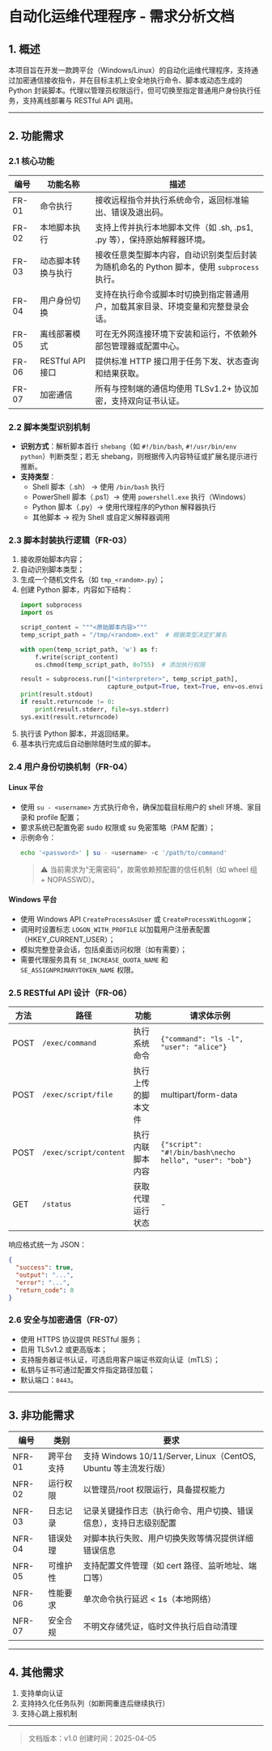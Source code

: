 # 自动化运维代理程序 - 需求分析文档

## 1. 概述

本项目旨在开发一款跨平台（Windows/Linux）的自动化运维代理程序，支持通过加密通信接收指令，并在目标主机上安全地执行命令、脚本或动态生成的 Python 封装脚本。代理以管理员权限运行，但可切换至指定普通用户身份执行任务，支持离线部署与 RESTful API 调用。

---

## 2. 功能需求

### 2.1 核心功能

| 编号 | 功能名称 | 描述 |
|------|--------|------|
| FR-01 | 命令执行 | 接收远程指令并执行系统命令，返回标准输出、错误及退出码。 |
| FR-02 | 本地脚本执行 | 支持上传并执行本地脚本文件（如 .sh, .ps1, .py 等），保持原始解释器环境。 |
| FR-03 | 动态脚本转换与执行 | 接收任意类型脚本内容，自动识别类型后封装为随机命名的 Python 脚本，使用 `subprocess` 执行。 |
| FR-04 | 用户身份切换 | 支持在执行命令或脚本时切换到指定普通用户，加载其家目录、环境变量和完整登录会话。 |
| FR-05 | 离线部署模式 | 可在无外网连接环境下安装和运行，不依赖外部包管理器或配置中心。 |
| FR-06 | RESTful API 接口 | 提供标准 HTTP 接口用于任务下发、状态查询和结果获取。 |
| FR-07 | 加密通信 | 所有与控制端的通信均使用 TLSv1.2+ 协议加密，支持双向证书认证。 |

### 2.2 脚本类型识别机制

- **识别方式**：解析脚本首行 `shebang`（如 `#!/bin/bash`, `#!/usr/bin/env python`）判断类型；若无 shebang，则根据传入内容特征或扩展名提示进行推断。
- **支持类型**：
  - Shell 脚本（.sh） → 使用 `/bin/bash` 执行
  - PowerShell 脚本（.ps1）→ 使用 `powershell.exe` 执行（Windows）
  - Python 脚本（.py）→ 使用代理程序的Python 解释器执行
  - 其他脚本 → 视为 Shell 或自定义解释器调用

### 2.3 脚本封装执行逻辑（FR-03）

1. 接收原始脚本内容；
2. 自动识别脚本类型；
3. 生成一个随机文件名（如 `tmp_<random>.py`）；
4. 创建 Python 脚本，内容如下结构：
   ```python
   import subprocess
   import os
   
   script_content = """<原始脚本内容>"""
   temp_script_path = "/tmp/<random>.ext"  # 根据类型决定扩展名
   
   with open(temp_script_path, 'w') as f:
       f.write(script_content)
       os.chmod(temp_script_path, 0o755)  # 添加执行权限
   
   result = subprocess.run(["<interpreter>", temp_script_path], 
                           capture_output=True, text=True, env=os.environ)
   print(result.stdout)
   if result.returncode != 0:
       print(result.stderr, file=sys.stderr)
   sys.exit(result.returncode)
   ```
5. 执行该 Python 脚本，并返回结果。
6. 基本执行完成后自动删除随时生成的脚本。

### 2.4 用户身份切换机制（FR-04）

#### Linux 平台
- 使用 `su - <username>` 方式执行命令，确保加载目标用户的 shell 环境、家目录和 profile 配置；
- 要求系统已配置免密 sudo 权限或 su 免密策略（PAM 配置）；
- 示例命令：
  ```bash
  echo '<password>' | su - <username> -c '/path/to/command'
  ```
  > ⚠️ 当前需求为“无需密码”，故需依赖预配置的信任机制（如 wheel 组 + NOPASSWD）。

#### Windows 平台
- 使用 Windows API `CreateProcessAsUser` 或 `CreateProcessWithLogonW`；
- 调用时设置标志 `LOGON_WITH_PROFILE` 以加载用户注册表配置（HKEY_CURRENT_USER）；
- 模拟完整登录会话，包括桌面访问权限（如有需要）；
- 需要代理服务具有 `SE_INCREASE_QUOTA_NAME` 和 `SE_ASSIGNPRIMARYTOKEN_NAME` 权限。

### 2.5 RESTful API 设计（FR-06）

| 方法 | 路径 | 功能 | 请求体示例 |
|------|------|------|-----------|
| POST | `/exec/command` | 执行系统命令 | `{"command": "ls -l", "user": "alice"}` |
| POST | `/exec/script/file` | 执行上传的脚本文件 | multipart/form-data | 
| POST | `/exec/script/content` | 执行内联脚本内容 | `{"script": "#!/bin/bash\necho hello", "user": "bob"}` |
| GET  | `/status` | 获取代理运行状态 | - |

响应格式统一为 JSON：
```json
{
  "success": true,
  "output": "...",
  "error": "...",
  "return_code": 0
}
```

### 2.6 安全与加密通信（FR-07）

- 使用 HTTPS 协议提供 RESTful 服务；
- 启用 TLSv1.2 或更高版本；
- 支持服务器证书认证，可选启用客户端证书双向认证（mTLS）；
- 私钥与证书可通过配置文件指定路径加载；
- 默认端口：`8443`。

---

## 3. 非功能需求

| 编号 | 类别 | 要求 |
|------|------|------|
| NFR-01 | 跨平台支持 | 支持 Windows 10/11/Server, Linux（CentOS, Ubuntu 等主流发行版） |
| NFR-02 | 运行权限 | 以管理员/root 权限运行，具备提权能力 |
| NFR-03 | 日志记录 | 记录关键操作日志（执行命令、用户切换、错误信息），支持日志级别配置 |
| NFR-04 | 错误处理 | 对脚本执行失败、用户切换失败等情况提供详细错误信息 |
| NFR-05 | 可维护性 | 支持配置文件管理（如 cert 路径、监听地址、端口等） |
| NFR-06 | 性能要求 | 单次命令执行延迟 < 1s（本地网络） |
| NFR-07 | 安全合规 | 不明文存储凭证，临时文件执行后自动清理 |

---

## 4. 其他需求

1. 支持单向认证
2. 支持持久化任务队列（如断网重连后继续执行）
3. 支持心跳上报机制

---

> 文档版本：v1.0
> 创建时间：2025-04-05
